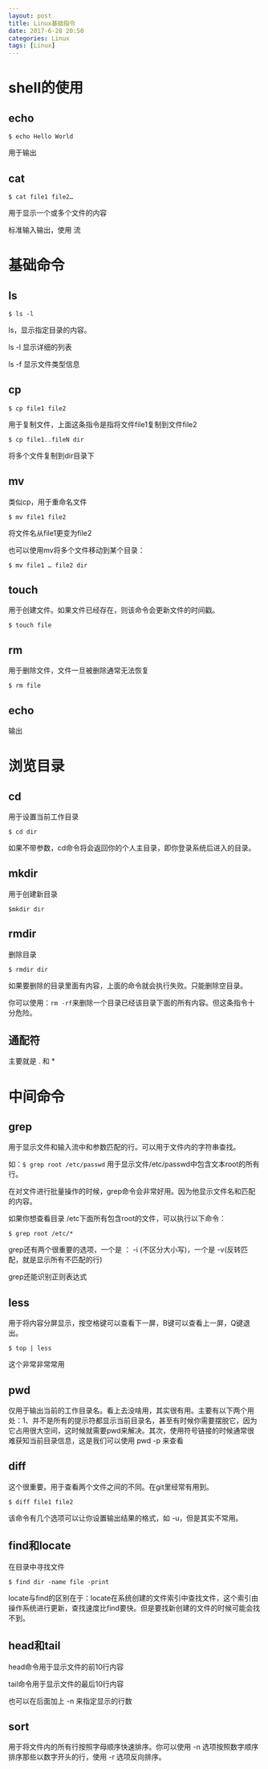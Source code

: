 ```yaml
---
layout: post
title: Linux基础指令
date: 2017-6-28 20:50
categories: Linux
tags: [Linux]
---
```


# shell的使用

## echo

```$ echo Hello World```

用于输出

## cat

```$ cat file1 file2…```

用于显示一个或多个文件的内容

标准输入输出，使用 流 



# 基础命令

## ls

```$ ls -l```

ls，显示指定目录的内容。

ls -l 显示详细的列表

ls -f 显示文件类型信息

## cp

```$ cp file1 file2```

用于复制文件，上面这条指令是指将文件file1复制到文件file2

```$ cp file1..fileN dir```

将多个文件复制到dir目录下

## mv

类似cp，用于重命名文件

```$ mv file1 file2```

将文件名从file1更变为file2

也可以使用mv将多个文件移动到某个目录：

```$ mv file1 … file2 dir```

## touch

用于创建文件。如果文件已经存在，则该命令会更新文件的时间戳。

```$ touch file```

## rm

用于删除文件，文件一旦被删除通常无法恢复

```$ rm file```

## echo

输出



# 浏览目录

## cd

用于设置当前工作目录

```$ cd dir```

如果不带参数，cd命令将会返回你的个人主目录，即你登录系统后进入的目录。

## mkdir

用于创建新目录

```$mkdir dir```

## rmdir

删除目录

```$ rmdir dir```

如果要删除的目录里面有内容，上面的命令就会执行失败。只能删除空目录。

你可以使用：```rm -rf```来删除一个目录已经该目录下面的所有内容。但这条指令十分危险。

## 通配符

主要就是 . 和 *



# 中间命令

## grep

用于显示文件和输入流中和参数匹配的行。可以用于文件内的字符串查找。

如：```$ grep root /etc/passwd``` 用于显示文件/etc/passwd中包含文本root的所有行。

在对文件进行批量操作的时候，grep命令会非常好用。因为他显示文件名和匹配的内容。

如果你想查看目录 /etc下面所有包含root的文件，可以执行以下命令：

```$ grep root /etc/*```

grep还有两个很重要的选项，一个是 ： -i (不区分大小写)，一个是 -v(反转匹配，就是显示所有不匹配的行)

grep还能识别正则表达式

## less

用于将内容分屏显示，按空格键可以查看下一屏，B键可以查看上一屏，Q键退出。

```$ top | less```

这个非常非常常用

## pwd

仅用于输出当前的工作目录名。看上去没啥用，其实很有用。主要有以下两个用处：1、并不是所有的提示符都显示当前目录名，甚至有时候你需要摆脱它，因为它占用很大空间，这时候就需要pwd来解决。其次，使用符号链接的时候通常很难获知当前目录信息，这是我们可以使用 pwd -p 来查看

## diff

这个很重要。用于查看两个文件之间的不同。在git里经常有用到。

```$ diff file1 file2```

该命令有几个选项可以让你设置输出结果的格式，如 -u，但是其实不常用。

## find和locate

在目录中寻找文件

```$ find dir -name file -print```

locate与find的区别在于：locate在系统创建的文件索引中查找文件，这个索引由操作系统进行更新，查找速度比find要快。但是要找新创建的文件的时候可能会找不到。

## head和tail

head命令用于显示文件的前10行内容

tail命令用于显示文件的最后10行内容

也可以在后面加上  -n 来指定显示的行数

## sort

用于将文件内的所有行按照字母顺序快速排序。你可以使用 -n 选项按照数字顺序排序那些以数字开头的行，使用 -r 选项反向排序。


